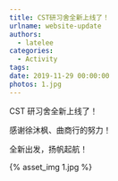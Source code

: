 ```yaml
---
title: CST研习舍全新上线了！
urlname: website-update
authors:
  - latelee
categories:
  - Activity
tags:
date: 2019-11-29 00:00:00
photos: 1.jpg
---
```


CST 研习舍全新上线了！

感谢徐沐枫、曲商行的努力！

全新出发，扬帆起航！

{% asset_img 1.jpg %}

<!-- more -->
